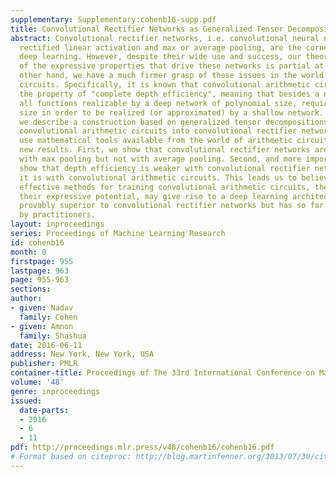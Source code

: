 ```yaml
---
supplementary: Supplementary:cohenb16-supp.pdf
title: Convolutional Rectifier Networks as Generalized Tensor Decompositions
abstract: Convolutional rectifier networks, i.e. convolutional neural networks with
  rectified linear activation and max or average pooling, are the cornerstone of modern
  deep learning. However, despite their wide use and success, our theoretical understanding
  of the expressive properties that drive these networks is partial at best. On the
  other hand, we have a much firmer grasp of these issues in the world of arithmetic
  circuits. Specifically, it is known that convolutional arithmetic circuits possess
  the property of "complete depth efficiency", meaning that besides a negligible set,
  all functions realizable by a deep network of polynomial size, require exponential
  size in order to be realized (or approximated) by a shallow network. In this paper
  we describe a construction based on generalized tensor decompositions, that transforms
  convolutional arithmetic circuits into convolutional rectifier networks. We then
  use mathematical tools available from the world of arithmetic circuits to prove
  new results. First, we show that convolutional rectifier networks are universal
  with max pooling but not with average pooling. Second, and more importantly, we
  show that depth efficiency is weaker with convolutional rectifier networks than
  it is with convolutional arithmetic circuits. This leads us to believe that developing
  effective methods for training convolutional arithmetic circuits, thereby fulfilling
  their expressive potential, may give rise to a deep learning architecture that is
  provably superior to convolutional rectifier networks but has so far been overlooked
  by practitioners.
layout: inproceedings
series: Proceedings of Machine Learning Research
id: cohenb16
month: 0
firstpage: 955
lastpage: 963
page: 955-963
sections: 
author:
- given: Nadav
  family: Cohen
- given: Amnon
  family: Shashua
date: 2016-06-11
address: New York, New York, USA
publisher: PMLR
container-title: Proceedings of The 33rd International Conference on Machine Learning
volume: '48'
genre: inproceedings
issued:
  date-parts:
  - 2016
  - 6
  - 11
pdf: http://proceedings.mlr.press/v48/cohenb16/cohenb16.pdf
# Format based on citeproc: http://blog.martinfenner.org/2013/07/30/citeproc-yaml-for-bibliographies/
---
```


